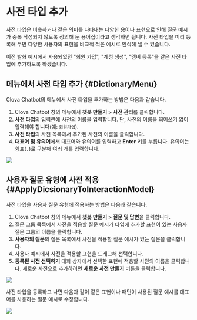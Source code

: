 # 사전 타입 추가

[사전 타입](/Design/Design_Guideline_For_Chatbot_Extension.md#VariableDictionary)은 비슷하거나 같은 의미를 나타내는 다양한 용어나 표현으로 인해 질문 예시가 중복 작성되지 않도록 정의해 둔 용어집이라고 생각하면 됩니다. 사전 타입을 미리 등록해 두면 다양한 사용자의 표현을 비교적 적은 예시로 인식해 낼 수 있습니다.

이전 발화 예시에서 사용되었던 "회원 가입", "계정 생성", "멤버 등록"을 같은 사전 타입에 추가하도록 하겠습니다.

## 메뉴에서 사전 타입 추가 {#DictionaryMenu}

Clova Chatbot의 메뉴에서 사전 타입을 추가하는 방법은 다음과 같습니다.

1. Clova Chatbot 창의 메뉴에서 **챗봇 만들기 > 사전 관리**를 클릭합니다.
2. **사전 타입**의 입력란에 사전의 이름을 입력합니다. 단, 사전의 이름을 띄어쓰기 없이 입력해야 합니다(예: `회원가입`).
3. **사전 타입**의 사전 목록에서 추가된 사전의 이름을 클릭합니다.
4. **대표어 및 유의어**에서 대표어와 유의어를 입력하고 **Enter** 키를 누릅니다. 유의어는 쉼표(`,`)로 구분해 여러 개를 입력합니다.  
<img src="/DevConsole/Resources/Images/DevConsole-Add_Dictionary_1.png" />

## 사용자 질문 유형에 사전 적용 {#ApplyDicsionaryToInteractionModel}

사전 타입을 사용자 질문 유형에 적용하는 방법은 다음과 같습니다.

1. Clova Chatbot 창의 메뉴에서 **챗봇 만들기 > 질문 및 답변**을 클릭합니다.
2. 질문 그룹 목록에서 사전을 적용할 질문 예시가 타입에 추가할 표현이 있는 사용자 질문 그룹의 이름을 클릭합니다.
3. **사용자의 질문**의 질문 목록에서 사전을 적용할 질문 예시가 있는 질문을 클릭합니다.
4. 사용자 예시에서 사전을 적용할 표현을 드래그해 선택합니다.
5. **등록된 사전 선택하기** 대화 상자에서 선택한 표현에 적용할 사전의 이름을 클릭합니다. 새로운 사전으로 추가하려면 **새로운 사전 만들기** 버튼을 클릭합니다.  
<img src="/DevConsole/Resources/Images/DevConsole-Add_Dictionary_2.png" />

사전 타입을 등록하고 나면 다음과 같이 같은 표현이나 패턴이 사용된 질문 예시를 대표어를 사용하는 질문 예시로 수정합니다.

![](/DevConsole/Resources/Images/DevConsole-Utterance_Example_After_Applying_Dictionary.png)
